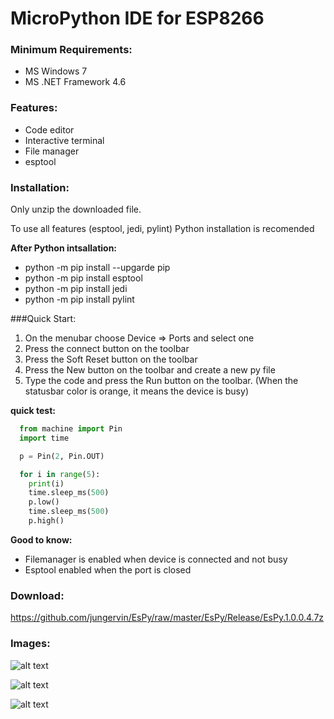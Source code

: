# MicroPython IDE for ESP8266

### Minimum Requirements:

- MS Windows 7
- MS .NET Framework 4.6

### Features:

- Code editor
- Interactive terminal
- File manager
- esptool

### Installation:

Only unzip the downloaded file.

To use all features (esptool, jedi, pylint) Python installation is recomended

**After Python intsallation:**

- python -m pip install --upgarde pip  
- python -m pip install esptool
- python -m pip install jedi
- python -m pip install pylint

###Quick Start:

1. On the menubar choose Device => Ports and select one
2. Press the connect button on the toolbar 
3. Press the Soft Reset button on the toolbar
4. Press the New button on the toolbar and create a new py file
5. Type the code and press the Run button on the toolbar. (When the statusbar color is orange, it means the device is busy)

**quick test:**
```python
  from machine import Pin
  import time

  p = Pin(2, Pin.OUT)

  for i in range(5):
    print(i)
    time.sleep_ms(500)
    p.low()
    time.sleep_ms(500)
    p.high()
```

**Good to know:**
- Filemanager is enabled when device is connected and not busy
- Esptool enabled when the port is closed

### Download:
https://github.com/jungervin/EsPy/raw/master/EsPy/Release/EsPy.1.0.0.4.7z


### Images:
![alt text](https://raw.githubusercontent.com/jungervin/EsPy/master/EsPy/Helps/images/espy.png "Main screen")

![alt text](https://raw.githubusercontent.com/jungervin/EsPy/master/EsPy/Helps/images/filemanager.png "File Manager")

![alt text](https://raw.githubusercontent.com/jungervin/EsPy/master/EsPy/Helps/images/esptool.png "esptool")
